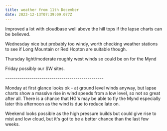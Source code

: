 ```yaml
---
title: weather from 11th December
date: 2023-12-13T07:39:09.077Z
---
```

Improved a lot with cloudbase well above the hill tops if the lapse charts can be believed.

Wednesday nice but probably too windy,  worth checking weather stations to see if Long Mountain or Red Hopton are suitable though.

Thursday light/moderate roughly west winds so could be on for the Mynd

Friday possibly our SW sites.

\-------------------------------------------------



Monday at first glance looks ok - at ground level winds anyway, but lapse charts show a massive rise in wind speeds from a low level, so not so great after all.  There is a chance that HG's may be able to fly the Mynd especially later this afternoon as the wind is due to reduce late on.

Weekend looks possible as the high pressure builds but could give rise to mist and low cloud, but it's got to be a better chance than the last few weeks.